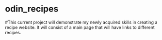 # odin_recipes

#This current project will demonstrate my newly acquired skills in creating a recipe website. It will consist of a main page that will have links to different recipes.
